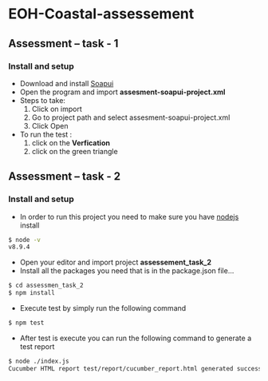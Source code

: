 # EOH-Coastal-assessement

## Assessment – task - 1
### Install and setup
-	Download and install [Soapui]( https://www.soapui.org/)
-	Open the program and import **assesment-soapui-project.xml**
-	Steps to take:
    1.	Click on import
    2.	Go to project path and select assesment-soapui-project.xml
    3.	Click Open
- To run the test :
    1. click on the **Verfication**
    2. click on the green triangle

## Assessment – task - 2
### Install and setup
- In order to run this project you need to make sure you have [nodejs](https://nodejs.org/en/download/) install
```sh
$ node -v
v8.9.4
```
- Open your editor and import project **assessement_task_2**
- Install all the packages you need that is in the package.json file...
```sh
$ cd assessmen_task_2
$ npm install 
```
- Execute test by simply run the following command
```sh
$ npm test
```
- After test is execute you can run the following command to generate a test report
```sh
$ node ./index.js
Cucumber HTML report test/report/cucumber_report.html generated successfully.
```